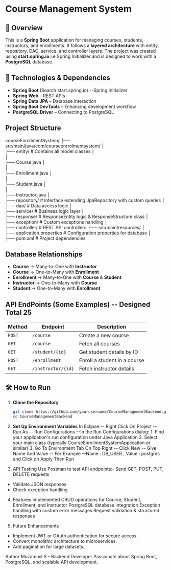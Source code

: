 # Course Management System

## 📌 Overview
This is a **Spring Boot** application for managing courses, students, instructors, and enrollments. It follows a **layered architecture** with entity, repository, DAO, service, and controller layers. The project was created using **start.spring.io** i.e Spring Initializer and is designed to work with a **PostgreSQL** database.

## 🚀 Technologies & Dependencies
- **Spring Boot** (Search start.spring.io) --Spring Initializer
- **Spring Web** – REST APIs
- **Spring Data JPA** – Database interaction
- **Spring Boot DevTools** – Enhancing development workflow
- **PostgreSQL Driver** – Connecting to PostgreSQL

## Project Structure
courseEnrollmentSystem/ 
├── src/main/java/com/courseenrrolmentsystem/ 
│   
├── entity/                  # Contains all model classes 
│   
│   
├── Course.java 
│   
│   
├── Enrollment.java 
│   
│   
├── Student.java 
│   
│   
├── Instructor.java 
│   
├── repository/              # Interface extending JpaRepository with custom queries 
│   
├── dao/                     # Data access logic 
│   
├── service/                  # Business logic layer 
│   
├── response/                # ResponseEntity logic & ResponseStructure class 
│   
├── exception/               # Custom exceptions handling 
│   
├── controller/              # REST API controllers 
├── src/main/resources/ 
│   
├── application.properties   # Configuration properties for database 
│    
├── pom.xml                      # Project dependencies


## Database Relationships
- **Course** → Many-to-One with **Instructor**
- **Course** → One-to-Many with **Enrollment**
- **Enrollment** → Many-to-One with **Course** & **Student**
- **Instructor** → One-to-Many with **Course**
- **Student** → One-to-Many with **Enrollment**


## API EndPoints (Some Examples) -- Designed Total 25
| Method | Endpoint                      | Description |
|--------|--------------------------------|-------------|
| `POST` | `/course`                     | Create a new course |
| `GET`  | `/course`                     | Fetch all courses |
| `GET`  | `/student/{id}`               | Get student details by ID |
| `POST` | `/enrollment`                 | Enroll a student in a course |
| `GET`  | `/instructor/{id}`            | Fetch instructor details |

## 🛠️ How to Run
1. **Clone the Repository**  
   ```bash
   git clone https://github.com/yourusername/CourseManagementBackend.git
   cd CourseManagementBackend


2. **Set Up Environment Variables**
   In Eclipse -- Right Click On Project -- Run As -- Run Configurations --In the Run Configurations dialog: 
					1. Find your application's run configuration under Java Application
					2. Select your main class (typically CourseEnrollmentSystemApplication or similar)
	3. Go To Environment Tab On Top Right -- Click New -- Give Name And Value -- For Example --Name : DB_USER , Value : postgres and Click on Apply Then Run


3. API Testing
Use Postman to test API endpoints:- Send GET, POST, PUT, DELETE requests
- Validate JSON responses
- Check exception handling

4. Features Implemented 
CRUD operations for Course, Student, Enrollment, and Instructor
PostgreSQL database integration
Exception handling with custom error messages
Request validation & structured responses

5. Future Enhancements
- Implement JWT or OAuth authentication for secure access.
- Convert monolithic architecture to microservices.
- Add pagination for large datasets.


Author
Muzammil S - Backend Developer
Passionate about Spring Boot, PostgreSQL, and scalable API development.
